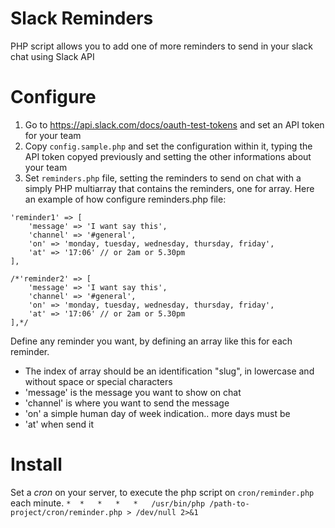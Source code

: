 # Slack Reminders
PHP script allows you to add one of more reminders to send in your slack chat using Slack API

# Configure
1. Go to https://api.slack.com/docs/oauth-test-tokens and set an API token for your team
2. Copy `config.sample.php` and set the configuration within it, typing the API token copyed previously and setting the other informations about your team
3. Set `reminders.php` file, setting the reminders to send on chat with a simply PHP multiarray that contains the reminders, one for array.
Here an example of how configure reminders.php file:

```
'reminder1' => [
	'message' => 'I want say this',
	'channel' => '#general',
	'on' => 'monday, tuesday, wednesday, thursday, friday',
	'at' => '17:06' // or 2am or 5.30pm
],

/*'reminder2' => [
	'message' => 'I want say this',
	'channel' => '#general',
	'on' => 'monday, tuesday, wednesday, thursday, friday',
	'at' => '17:06' // or 2am or 5.30pm
],*/
```

Define any reminder you want, by defining an array like this for each reminder.
* The index of array should be an identification "slug", in lowercase and without space or special characters
* 'message' is the message you want to show on chat
* 'channel' is where you want to send the message
* 'on' a simple human day of week indication.. more days must be
* 'at' when send it 

# Install
Set a *cron* on your server, to execute the php script on `cron/reminder.php` each minute.
`*	*	*	*	*	/usr/bin/php /path-to-project/cron/reminder.php > /dev/null 2>&1`

